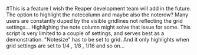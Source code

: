 #This is a feature I wish the Reaper development team will add in the future.
The option to highlight the notecolumn and maybe also the noterow?
Many users are constantly duped by the visible gridlines not reflecting the grid settings...
Highlighing the note column might solve that issue for some.
This script is very limited to a couple of settings, and serves best as a demonstration.
"Notesize" has to be set to grid.
And it only highlights when grid settings are set to 1/4 , 1/8 , 1/16 and so on...
